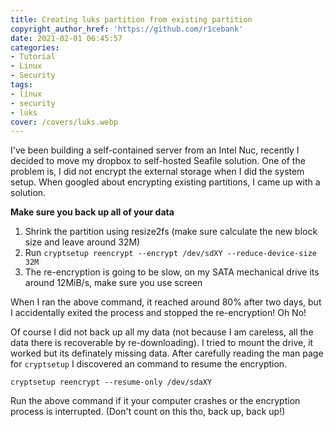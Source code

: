 ```yaml
---
title: Creating luks partition from existing partition
copyright_author_href: 'https://github.com/r1cebank'
date: 2021-02-01 06:45:57
categories:
- Tutorial
- Linux
- Security
tags:
- linux
- security
- luks
cover: /covers/luks.webp
---
```

I've been building a self-contained server from an Intel Nuc, recently I decided to move my dropbox to self-hosted Seafile solution. One of the problem is, I did not encrypt the external storage when I did the system setup. When googled about encrypting existing partitions, I came up with a solution.

**Make sure you back up all of your data**

1. Shrink the partition using resize2fs (make sure calculate the new block size and leave around 32M)
2. Run `cryptsetup reencrypt --encrypt /dev/sdXY --reduce-device-size 32M`
3. The re-encryption is going to be slow, on my SATA mechanical drive its around 12MiB/s, make sure you use screen

When I ran the above command, it reached around 80% after two days, but I accidentally exited the process and stopped the re-encryption! Oh No!

Of course I did not back up all my data (not because I am careless, all the data there is recoverable by re-downloading). I tried to mount the drive, it worked but its definately missing data. After carefully reading the man page for `cryptsetup` I discovered an command to resume the encryption.

`cryptsetup reencrypt --resume-only /dev/sdaXY`

Run the above command if it your computer crashes or the encryption process is interrupted. (Don't count on this tho, back up, back up!)
